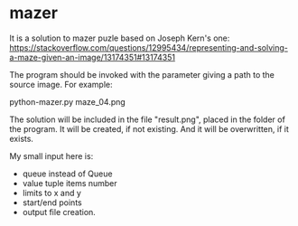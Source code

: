 # mazer
It is  a solution to mazer puzle based on Joseph Kern's one:
https://stackoverflow.com/questions/12995434/representing-and-solving-a-maze-given-an-image/13174351#13174351

The program should be invoked with the parameter giving a path to the source image.
For example:

python-mazer.py maze_04.png

The solution will be included in the file "result.png", placed in the folder of the program.
It will be created, if not existing. And it will be overwritten, if it exists.

My small input here is:
- queue instead of Queue
- value tuple items number
- limits to x and y
- start/end points
- output file creation.
